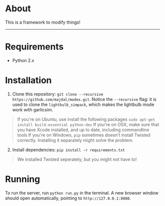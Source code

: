 # About #
This is a framework to modify things! 

-----

# Requirements #
* Python 2.x

# Installation #
1. Clone this repository: `git clone --recursive https://github.com/majdal/modex.git`. Notice the `--recursive` flag: it is used to clone the `lightbulb_simpack`, which makes the lightbulb mode work with garlicsim. 

> If you're on Ubuntu, use install the following packages `sudo apt-get install build-essential python-dev`
> If you're on OSX, make sure that you have Xcode installed, and up to date, including commandline tools
> If you're on Windows, `pip` sometimes doesn't install Twisted correctly. Installing it separately might solve the problem. 

2. Install dependencies: `pip install -r requirements.txt`

> We installed Twisted seperately, but you might not have to!


# Running #
To run the server, run `python run.py` in the terminal. A new browser window should open automatically, pointing to `http://127.0.0.1:8080`. 
